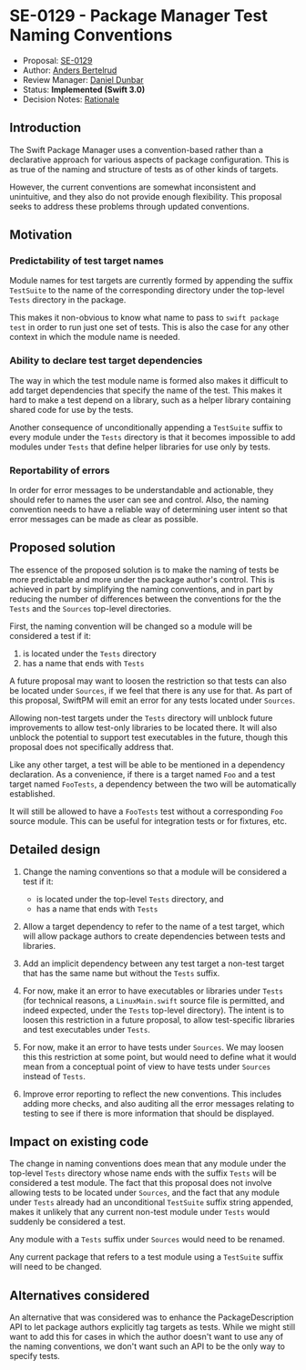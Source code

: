 # SE-0129 - Package Manager Test Naming Conventions

* Proposal: [SE-0129](0129-package-manager-test-naming-conventions.md)
* Author: [Anders Bertelrud](https://github.com/abertelrud)
* Review Manager: [Daniel Dunbar](https://github.com/ddunbar)
* Status: **Implemented (Swift 3.0)**
* Decision Notes: [Rationale](https://forums.swift.org/t/accepted-se-0129-package-manager-test-naming-conventions/3574)

## Introduction

The Swift Package Manager uses a convention-based rather than a declarative
approach for various aspects of package configuration.  This is as true of the
naming and structure of tests as of other kinds of targets.

However, the current conventions are somewhat inconsistent and unintuitive, and
they also do not provide enough flexibility.  This proposal seeks to address
these problems through updated conventions.

## Motivation

### Predictability of test target names

Module names for test targets are currently formed by appending the suffix
`TestSuite` to the name of the corresponding directory under the top-level
`Tests` directory in the package.

This makes it non-obvious to know what name to pass to `swift package test` in
order to run just one set of tests.  This is also the case for any other context
in which the module name is needed.

### Ability to declare test target dependencies

The way in which the test module name is formed also makes it difficult to add
target dependencies that specify the name of the test.  This makes it hard to
make a test depend on a library, such as a helper library containing shared code
for use by the tests.

Another consequence of unconditionally appending a `TestSuite` suffix to every
module under the `Tests` directory is that it becomes impossible to add modules
under `Tests` that define helper libraries for use only by tests.

### Reportability of errors

In order for error messages to be understandable and actionable, they should
refer to names the user can see and control.  Also, the naming convention needs
to have a reliable way of determining user intent so that error messages can be
made as clear as possible.

## Proposed solution

The essence of the proposed solution is to make the naming of tests be more
predictable and more under the package author's control.  This is achieved in
part by simplifying the naming conventions, and in part by reducing the number
of differences between the conventions for the the `Tests` and the `Sources`
top-level directories.

First, the naming convention will be changed so a module will be considered a
test if it:

1. is located under the `Tests` directory
2. has a name that ends with `Tests`

A future proposal may want to loosen the restriction so that tests can also be
located under `Sources`, if we feel that there is any use for that.  As part of
this proposal, SwiftPM will emit an error for any tests located under `Sources`.

Allowing non-test targets under the `Tests` directory will unblock future
improvements to allow test-only libraries to be located there.  It will also
unblock the potential to support test executables in the future, though this
proposal does not specifically address that.

Like any other target, a test will be able to be mentioned in a dependency
declaration.  As a convenience, if there is a target named `Foo` and a test
target named `FooTests`, a dependency between the two will be automatically
established.

It will still be allowed to have a `FooTests` test without a corresponding `Foo`
source module.  This can be useful for integration tests or for fixtures, etc.

## Detailed design

1. Change the naming conventions so that a module will be considered a test if
   it:
    - is located under the top-level `Tests` directory, and
    - has a name that ends with `Tests`
   
2. Allow a target dependency to refer to the name of a test target, which will
   allow package authors to create dependencies between tests and libraries.

3. Add an implicit dependency between any test target a non-test target that has
   the same name but without the `Tests` suffix.

4. For now, make it an error to have executables or libraries under `Tests` (for
   technical reasons, a `LinuxMain.swift` source file is permitted, and indeed
   expected, under the `Tests` top-level directory).  The intent is to loosen
   this restriction in a future proposal, to allow test-specific libraries and
   test executables under `Tests`.
   
5. For now, make it an error to have tests under `Sources`.  We may loosen this
   this restriction at some point, but would need to define what it would mean
   from a conceptual point of view to have tests under `Sources` instead of
   `Tests`.

6. Improve error reporting to reflect the new conventions.  This includes adding
   more checks, and also auditing all the error messages relating to testing to
   see if there is more information that should be displayed.
   
## Impact on existing code

The change in naming conventions does mean that any module under the top-level
`Tests` directory whose name ends with the suffix `Tests` will be considered a
test module.  The fact that this proposal does not involve allowing tests to be
located under `Sources`, and the fact that any module under `Tests` already had
an unconditional `TestSuite` suffix string appended, makes it unlikely that any
current non-test module under `Tests` would suddenly be considered a test.

Any module with a `Tests` suffix under `Sources` would need to be renamed.

Any current package that refers to a test module using a `TestSuite` suffix will
need to be changed.

## Alternatives considered

An alternative that was considered was to enhance the PackageDescription API to
let package authors explicitly tag targets as tests.  While we might still want
to add this for cases in which the author doesn't want to use any of the naming
conventions, we don't want such an API to be the only way to specify tests.
